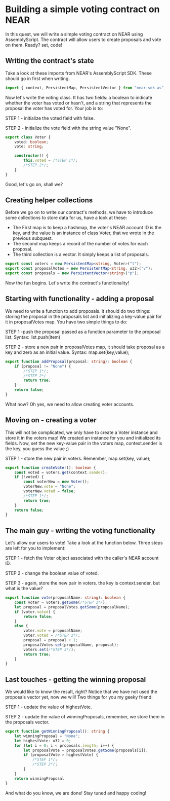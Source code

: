 # Building a simple voting contract on NEAR
In this quest, we will write a simple voting contract on NEAR using AssemblyScript. The contract will allow users to create proposals and vote on them. Ready? set, code!

## Writing the contract's state
Take a look at these imports from NEAR's AssemblyScript SDK. These should go in first when writing.
```ts
import { context, PersistentMap, PersistentVector } from "near-sdk-as";
```
Now let's write the voting class. It has two fields: a boolean to indicate whether the voter has voted or hasn't, and a string that represents the proposal the voter has voted for.
Your job is to:

STEP 1 - initialize the voted field with false.

STEP 2 - initialize the vote field with the string value "None".
```ts
export class Voter {
    voted: boolean;  
    vote: string;   

    constructor() {
        this.voted = /*STEP 1*/;
        /*STEP 2*/;
    }
}
```
Good, let's go on, shall we?

## Creating helper collections
Before we go on to write our contract's methods, we have to introduce some collections to store data for us, have a look at these:
 - The First map is to keep a hashmap, the voter's NEAR account ID is the key, and the value is an instance of class Voter, that we wrote in the previous subquest.
 - The second map keeps a record of the number of votes for each proposal.
 - The third collection is a vector. It simply keeps a list of proposals.
```ts
export const voters = new PersistentMap<string, Voter>("t");
export const proposalVotes = new PersistentMap<string, u32>("v");
export const proposals = new PersistentVector<string>("p");
```
Now the fun begins. Let's write the contract's functionality!

## Starting with functionality - adding a proposal
We need to write a function to add proposals. it should do two things: storing the proposal in the proposals list and initializing a key-value pair for it in proposalVotes map. You have two simple things to do:

STEP 1 -push the proposal passed as a function parameter to the proposal list. Syntax: list.push(item)

STEP 2 - store a new pair in proposalVotes map, it should take proposal as a key and zero as an initial value. Syntax: map.set(key,value);
```ts
export function addProposal(proposal: string): boolean {
    if (proposal != "None") {
        /*STEP 1*/;
        /*STEP 2*/
        return true;
    }
    return false;
}
```
What now? Oh yes, we need to allow creating voter accounts.

## Moving on - creating a voter
This will not be complicated, we only have to create a Voter instance and store it in the voters map! We created an instance for you and initialized its fields. Now, set the new key-value pair in the voters map, context.sender is the key, you guess the value ;)

STEP 1 - store the new pair in voters. Remember, map.set(key, value);
```ts
export function createVoter(): boolean {
    const voted = voters.get(context.sender);
    if (!voted) {
        const voterNew = new Voter();
        voterNew.vote = "None";
        voterNew.voted = false;
        /*STEP 1*/;
        return true;
    }
    return false;
}
```
## The main guy - writing the voting functionality
Let's allow our users to vote! Take a look at the function below.
Three steps are left for you to implement:

STEP 1 - fetch the Voter object associated with the caller's NEAR account ID.

STEP 2 - change the boolean value of voted.

STEP 3 - again, store the new pair in voters. the key is context.sender, but what is the value?
```ts
export function vote(proposalName: string): boolean {
    const voter = voters.getSome(/*STEP 1*/);
    let proposal = proposalVotes.getSome(proposalName);
    if (voter.voted) {
        return false;
    }
    else {
        voter.vote = proposalName;
        voter.voted = /*STEP 2*/;
        proposal = proposal + 1;
        proposalVotes.set(proposalName, proposal);
        voters.set(/*STEP 3*/);
        return true;
    }
}
```

## Last touches - getting the winning proposal
We would like to know the result, right? Notice that we have not used the proposals vector yet, now we will!
Two things for you my geeky friend:

STEP 1 - update the value of highestVote.

STEP 2 - update the value of winningProposals, remember, we store them in the proposals vector.
```ts
export function getWinningProposal(): string {
    let winningProposal = "None";
    let highestVote: u32 = 0;
    for (let i = 0; i < proposals.length; i++) {
        let proposalVote = proposalVotes.getSome(proposals[i]);
        if (proposalVote > highestVote) {
            /*STEP 1*/;
            /*STEP 2*/;
        }
    }
    return winningProposal
}
```
And what do you know, we are done!
Stay tuned and happy coding!
